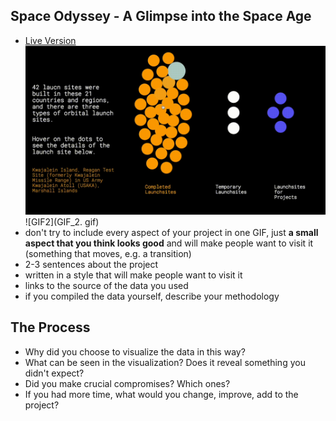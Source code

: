 ## Space Odyssey - A Glimpse into the Space Age
 - [Live Version](https://alexwang624.github.io/cdv-student/projects/data-story/finished/)
![GIF](GIF_1.gif)
![GIF2](GIF_2. gif)
  - don't try to include every aspect of your project in one GIF, just **a small aspect that you think looks good** and will make people want to visit it (something that moves, e.g. a transition)
 - 2-3 sentences about the project
  - written in a style that will make people want to visit it
 - links to the source of the data you used
  - if you compiled the data yourself, describe your methodology

## The Process

- Why did you choose to visualize the data in this way?
- What can be seen in the visualization? Does it reveal something you didn't expect?
- Did you make crucial compromises? Which ones?
- If you had more time, what would you change, improve, add to the project?
